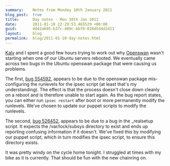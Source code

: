 ```yaml
---
summary:    Notes from Monday 10th January 2011
blog_post:  true
title:      Day notes - Mon 10th Jan 2011
date:       2011-01-10 22:29:53.465529 +00:00
guid:       dd42a695-b37c-409c-bbf8-028d5d4d2411
layout:     blog
permalink:  blog/2011-01-10-day-notes.html
---
```

[Kalv](http://kalv.co.uk/) and I spent a good few hours trying to work out why [Openswan](http://www.openswan.org/) wasn't starting when one of our Ubuntu servers rebooted.  We eventually came across two bugs in the Ubuntu openswan package that were causing us problems.

The first, [bug 554592](https://bugs.launchpad.net/ubuntu/+source/openswan/+bug/554592), appears to be due to the openswan package mis-configuring the runlevels for the ipsec script (at least that's my understanding).  The effect is that the process doesn't close down cleanly on a reboot and is therefore unable to start again.  As the bug report states, you can either run `ipsec restart` after boot or more permanently modify the runlevels.  We've chosen to update our puppet scripts to modify the runlevels.

The second, [bug 526452](https://bugs.launchpad.net/ubuntu/+source/openswan/+bug/526452), appears to be due to a bug in the _realsetup script.  It expects the /var/lock/subsys directory to exist and ends up reporting confusing information if it doesn't.  We've fixed this by modifying our puppet script, which in turn modifies the ipsec script, to ensure this directory exists.

It was pretty windy on the cycle home tonight.  I struggled at times with my bike as it is currently.  That should be fun with the new chainring on.
